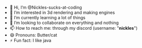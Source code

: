 - 👋 Hi, I’m @Nickles-sucks-at-coding
- 👀 I’m interested in 3d rendering and making engines
- 🌱 I’m currently learning a lot of things
- 💞️ I’m looking to collaborate on everything and nothing
- 📫 How to reach me: through my discord (username: "__nickles__")
- 😄 Pronouns: Butter/cat
- ⚡ Fun fact: I like java
